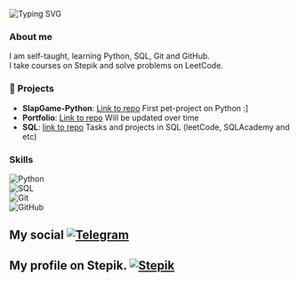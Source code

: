 
<p align="left">
  <img src="https://readme-typing-svg.demolab.com?font=Fira+Code&weight=500&size=30&pause=1000&color=36BCF7&left=true&vLeft=true&width=600&lines=%20Hello+there!;Welcome+to+my+profile!" alt="Typing SVG" /></p> 
 
### About me
I am self-taught, learning Python, SQL, Git and GitHub. <br>
I take courses on Stepik and solve problems on LeetCode.

### 📂 Projects
- **SlapGame-Python**: [Link to repo](https://github.com/Ersildan/SlapGame-Python) First pet-project on Python :]
- **Portfolio**: [Link to repo](https://github.com/Ersildan/PortfolioPython) Will be updated over time
- **SQL**: [link to repo](https://github.com/Ersildan/SQL) Tasks and projects in SQL (leetCode, SQLAcademy and etc)

### Skills
![Python](https://img.shields.io/badge/Python-3776AB?style=flat&logo=python&logoColor=white)<br>
![SQL](https://img.shields.io/badge/SQL-00758F?style=flat&logo=sql&logoColor=white)<br>
![Git](https://img.shields.io/badge/Git-F05032?style=flat&logo=git&logoColor=white)<br>
![GitHub](https://img.shields.io/badge/GitHub-181717?style=flat&logo=github&logoColor=white)<br>


## My social [![Telegram](https://img.shields.io/badge/Telegram-Ersildan-blue)](https://t.me/ersildan)<br>
## My profile on Stepik. [![Stepik](https://img.shields.io/badge/Stepik-Andrew-green)](https://stepik.org/users/377286794)
